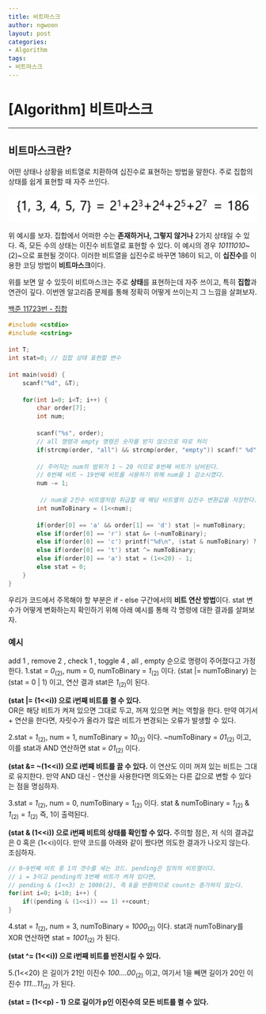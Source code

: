 ```yaml
---
title: 비트마스크
author: ngwoon
layout: post
categories:
- Algorithm
tags:
- 비트마스크
---
```


# [Algorithm] 비트마스크
- - -

## 비트마스크란?
어떤 상태나 상황을 비트열로 치환하여 십진수로 표현하는 방법을 말한다. 주로 집합의 상태를 쉽게 표현할 때 자주 쓰인다.  

![비트마스크 기본 예시](/assets/images/post/Algorithm/Bitmask/Bitmask_basic_example.png)

위 예시를 보자. 집합에서 어떠한 수는 **존재하거나, 그렇지 않거나** 2가지 상태일 수 있다. 즉, 모든 수의 상태는 이진수 비트열로 표현할 수 있다. 이 예시의 경우 *10111010*~(2)~으로 표현될 것이다. 이러한 비트열을 십진수로 바꾸면 186이 되고, 이 **십진수**를 이용한 코딩 방법이 **비트마스크**이다.

위를 보면 알 수 있듯이 비트마스크는 주로 **상태**를 표현하는데 자주 쓰이고, 특히 **집합**과 연관이 깊다. 이번엔 알고리즘 문제를 통해 정확히 어떻게 쓰이는지 그 느낌을 살펴보자.

[백준 11723번 - 집합](https://www.acmicpc.net/problem/11723)

```cpp
#include <cstdio>
#include <cstring>

int T;
int stat=0; // 집합 상태 표현할 변수

int main(void) {
    scanf("%d", &T);

    for(int i=0; i<T; i++) {
        char order[7];
        int num;

        scanf("%s", order);
        // all 명령과 empty 명령은 숫자를 받지 않으므로 따로 처리
        if(strcmp(order, "all") && strcmp(order, "empty")) scanf(" %d", &num);

        // 주어지는 num의 범위가 1 ~ 20 이므로 0번째 비트가 낭비된다.
        // 0번째 비트 ~ 19번째 비트를 사용하기 위해 num을 1 감소시켰다.
        num -= 1;

         // num을 2진수 비트열처럼 취급할 때 해당 비트열의 십진수 변환값을 저장한다.
        int numToBinary = (1<<num);

        if(order[0] == 'a' && order[1] == 'd') stat |= numToBinary;
        else if(order[0] == 'r') stat &= (~numToBinary);
        else if(order[0] == 'c') printf("%d\n", (stat & numToBinary) ? 1 : 0);
        else if(order[0] == 't') stat ^= numToBinary;
        else if(order[0] == 'a') stat = (1<<20) - 1;
        else stat = 0;
    }
}
```  
우리가 코드에서 주목해야 할 부분은 if - else 구간에서의 **비트 연산 방법**이다. stat 변수가 어떻게 변화하는지 확인하기 위해 아래 예시를 통해 각 명령에 대한 결과를 살펴보자.

### 예시
add 1 , remove 2 , check 1 , toggle 4 , all , empty 순으로 명령이 주어졌다고 가정한다.
1.stat = *0*<sub>(2)</sub>, num = 0, numToBinary = *1*<sub>(2)</sub> 이다.
(stat |= numToBinary) 는 (stat = 0 | 1) 이고, 연산 결과 stat은 *1*<sub>(2)</sub>이 된다.  

**(stat |= (1<<i)) 으로 i번째 비트를 켤 수 있다.**  
OR은 해당 비트가 켜져 있으면 그대로 두고, 꺼져 있으면 켜는 역할을 한다. 만약 여기서 + 연산을 한다면, 자릿수가 올라가 많은 비트가 변경되는 오류가 발생할 수 있다.  

2.stat = *1*<sub>(2)</sub>, num = 1, numToBinary = *10*<sub>(2)</sub> 이다.
~numToBinary = *01*<sub>(2)</sub> 이고, 이를 stat과 AND 연산하면 stat = *01*<sub>(2)</sub> 이다.  

**(stat &= ~(1<<i)) 으로 i번째 비트를 끌 수 있다.**
이 연산도 이미 꺼져 있는 비트는 그대로 유지한다. 만약 AND 대신 - 연산을 사용한다면 의도와는 다른 값으로 변할 수 있다는 점을 명심하자.

3.stat = *1*<sub>(2)</sub>, num = 0, numToBinary = *1*<sub>(2)</sub> 이다.
stat & numToBinary = *1*<sub>(2)</sub> & *1*<sub>(2)</sub> = *1*<sub>(2)</sub> 즉, 1이 출력된다.  

**(stat & (1<<i)) 으로 i번째 비트의 상태를 확인할 수 있다.**
주의할 점은, 저 식의 결과값은 0 혹은 (1<<i)이다. 만약 코드를 아래와 같이 짰다면 의도한 결과가 나오지 않는다. 조심하자.

```c
// 0~9번째 비트 중 1의 갯수를 세는 코드. pending은 임의의 비트열이다.
// i = 3이고 pending의 3번쩨 비트가 켜져 있다면,
// pending & (1<<3) 는 1000(2), 즉 8을 반환하므로 count는 증가하지 않는다.
for(int i=0; i<10; i++) {
    if((pending & (1<<i)) == 1) ++count;
}
```  

4.stat = *1*<sub>(2)</sub>, num = 3, numToBinary = *1000*<sub>(2)</sub> 이다.
stat과 numToBinary를 XOR 연산하면 stat = *1001*<sub>(2)</sub> 가 된다.  

**(stat ^= (1<<i)) 으로 i번째 비트를 반전시킬 수 있다.**

5.(1<<20) 은 길이가 21인 이진수 *100....00*<sub>(2)</sub> 이고, 여기서 1을 빼면 길이가 20인 이진수 *111...11*<sub>(2)</sub> 가 된다.  

**(stat = (1<<p) - 1) 으로 길이가 p인 이진수의 모든 비트를 켤 수 있다.**
